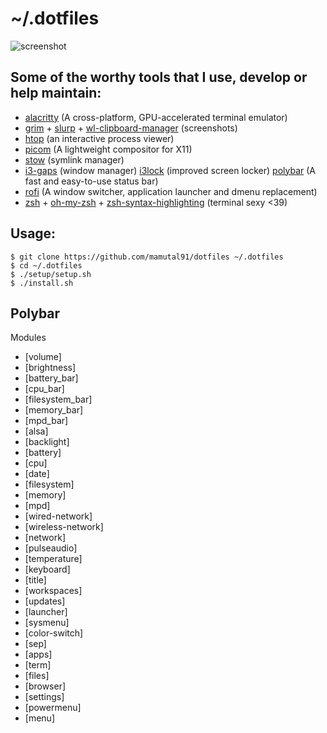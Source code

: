 # ~/.dotfiles

![screenshot](https://raw.githubusercontent.com/mamutal91/dotfiles/master/screenshot.png)

## Some of the worthy tools that I use, develop or help maintain:

- [alacritty](https://github.com/alacritty/alacritty) (A cross-platform, GPU-accelerated terminal emulator)
- [grim](https://github.com/emersion/grim) + [slurp](https://github.com/emersion/slurp) + [wl-clipboard-manager](https://github.com/maximbaz/wl-clipboard-manager) (screenshots)
- [htop](https://github.com/htop-dev/htop) (an interactive process viewer)
- [picom](https://github.com/yshui/picom) (A lightweight compositor for X11)
- [stow](https://www.gnu.org/software/stow/) (symlink manager)
- [i3-gaps](https://github.com/Airblader/i3) (window manager)
  [i3lock](https://github.com/i3/i3lock) (improved screen locker)
  [polybar](https://github.com/polybar/polybar) (A fast and easy-to-use status bar)
- [rofi](https://github.com/davatorium/rofi) (A window switcher, application launcher and dmenu replacement)
- [zsh](https://www.zsh.org) + [oh-my-zsh](https://github.com/ohmyzsh/ohmyzsh) + [zsh-syntax-highlighting](https://github.com/zsh-users/zsh-syntax-highlighting) (terminal sexy <39)

## Usage:

```
$ git clone https://github.com/mamutal91/dotfiles ~/.dotfiles
$ cd ~/.dotfiles
$ ./setup/setup.sh
$ ./install.sh
```

## Polybar

Modules

  - [volume]
  - [brightness]
  - [battery_bar]
  - [cpu_bar]
  - [filesystem_bar]
  - [memory_bar]
  - [mpd_bar]
  - [alsa]
  - [backlight]
  - [battery]
  - [cpu]
  - [date]
  - [filesystem]
  - [memory]
  - [mpd]
  - [wired-network]
  - [wireless-network]
  - [network]
  - [pulseaudio]
  - [temperature]
  - [keyboard]
  - [title]
  - [workspaces]
  - [updates]
  - [launcher]
  - [sysmenu]
  - [color-switch]
  - [sep]
  - [apps]
  - [term]
  - [files]
  - [browser]
  - [settings]
  - [powermenu]
  - [menu]
